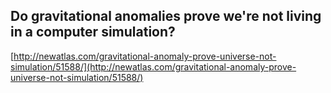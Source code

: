 ## Do gravitational anomalies prove we're not living in a computer simulation?
  
  [http://newatlas.com/gravitational-anomaly-prove-universe-not-simulation/51588/](http://newatlas.com/gravitational-anomaly-prove-universe-not-simulation/51588/)